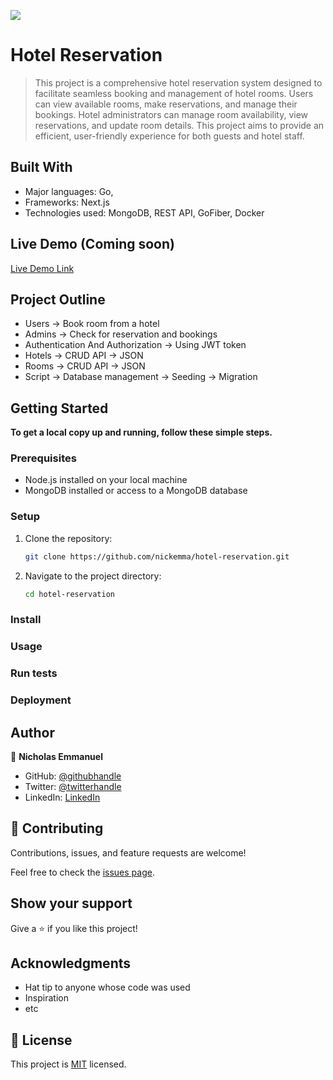 ![](https://img.shields.io/badge/Microverse-blueviolet)

# Hotel Reservation

> This project is a comprehensive hotel reservation system designed to facilitate seamless booking and management of hotel rooms. Users can view available rooms, make reservations, and manage their bookings. Hotel administrators can manage room availability, view reservations, and update room details. This project aims to provide an efficient, user-friendly experience for both guests and hotel staff.

## Built With

- Major languages: Go,
- Frameworks: Next.js
- Technologies used: MongoDB, REST API, GoFiber, Docker

## Live Demo (Coming soon)

[Live Demo Link](https://livedemo.com)

## Project Outline

- Users -> Book room from a hotel
- Admins -> Check for reservation and bookings
- Authentication And Authorization -> Using JWT token
- Hotels -> CRUD API -> JSON
- Rooms -> CRUD API -> JSON
- Script -> Database management -> Seeding -> Migration

## Getting Started

**To get a local copy up and running, follow these simple steps.**

### Prerequisites

- Node.js installed on your local machine
- MongoDB installed or access to a MongoDB database

### Setup

1. Clone the repository:

   ```sh
   git clone https://github.com/nickemma/hotel-reservation.git

   ```

2. Navigate to the project directory:
   ```sh
   cd hotel-reservation
   ```

### Install

### Usage

### Run tests

### Deployment

## Author

👤 **Nicholas Emmanuel**

- GitHub: [@githubhandle](https://github.com/nickemma)
- Twitter: [@twitterhandle](https://twitter.com/techieEmma)
- LinkedIn: [LinkedIn](https://linkedin.com/in/techieemma)

## 🤝 Contributing

Contributions, issues, and feature requests are welcome!

Feel free to check the [issues page](../../issues/).

## Show your support

Give a ⭐️ if you like this project!

## Acknowledgments

- Hat tip to anyone whose code was used
- Inspiration
- etc

## 📝 License

This project is [MIT](./MIT.md) licensed.
